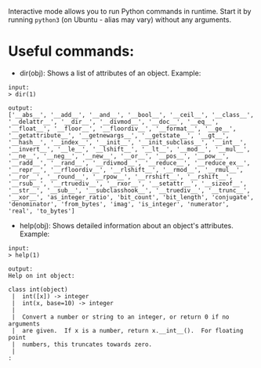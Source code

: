 Interactive mode allows you to run Python commands in runtime. Start it by running `python3` (on Ubuntu - alias may vary) without any arguments.

# Useful commands:

- dir(obj): Shows a list of attributes of an object. Example:

```
input:
> dir(1)

output:
['__abs__', '__add__', '__and__', '__bool__', '__ceil__', '__class__', '__delattr__', '__dir__', '__divmod__', '__doc__', '__eq__', '__float__', '__floor__', '__floordiv__', '__format__', '__ge__', '__getattribute__', '__getnewargs__', '__getstate__', '__gt__', '__hash__', '__index__', '__init__', '__init_subclass__', '__int__', '__invert__', '__le__', '__lshift__', '__lt__', '__mod__', '__mul__', '__ne__', '__neg__', '__new__', '__or__', '__pos__', '__pow__', '__radd__', '__rand__', '__rdivmod__', '__reduce__', '__reduce_ex__', '__repr__', '__rfloordiv__', '__rlshift__', '__rmod__', '__rmul__', '__ror__', '__round__', '__rpow__', '__rrshift__', '__rshift__', '__rsub__', '__rtruediv__', '__rxor__', '__setattr__', '__sizeof__', '__str__', '__sub__', '__subclasshook__', '__truediv__', '__trunc__', '__xor__', 'as_integer_ratio', 'bit_count', 'bit_length', 'conjugate', 'denominator', 'from_bytes', 'imag', 'is_integer', 'numerator', 'real', 'to_bytes']
```

- help(obj): Shows detailed information about an object's attributes. Example:

```
input:
> help(1)

output:
Help on int object:

class int(object)
 |  int([x]) -> integer
 |  int(x, base=10) -> integer
 |
 |  Convert a number or string to an integer, or return 0 if no arguments
 |  are given.  If x is a number, return x.__int__().  For floating point
 |  numbers, this truncates towards zero.
 |
:
```
